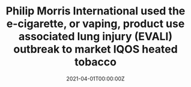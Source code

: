 ---
title: "Philip Morris International used the e-cigarette, or vaping, product use associated lung injury (EVALI) outbreak to market IQOS heated tobacco"

authors:
- "John W Ayers"
- "Eric C Leas"
- "Mark Dredze"
- "admin"
- "Shu-Hong Zhu"
- "Joanna E Cohen"
date: "2021-04-01T00:00:00Z"
altemetric_id: 10128625
doi: "10.1136/tobaccocontrol-2021-056661"
venue: "Tobacco Control"
publishDate: "2017-01-01T00:00:00Z"
publication_types: ["2"]
abstract: ""
summary: "Ayers, J.W., Leas, E.C., Dredze, M., Caputi, T.L., Zhu, S.-H., Cohen, J.E., 2021. Philip Morris International used the e-cigarette, or vaping, product use associated lung injury (EVALI) outbreak to market IQOS heated tobacco. Tobacco Control tobaccocontrolâ2021â056661."
tags: 
featured: false
links:
- name: Paper Link
  url: "https://doi.org/10.1136/tobaccocontrol-2021-056661"
url_pdf: "/files/TC-2021.pdf"
image:
  focal_point: ""
  preview_only: false
---